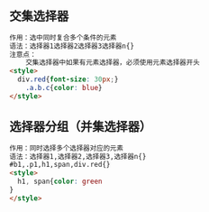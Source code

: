 ## 交集选择器

```html
作用：选中同时复合多个条件的元素
语法：选择器1选择器2选择器3选择器n{}
注意点：
    交集选择器中如果有元素选择器，必须使用元素选择器开头
<style>
  div.red{font-size: 30px;}
	.a.b.c{color: blue}
</style>
```

## 选择器分组（并集选择器）

```html
作用：同时选择多个选择器对应的元素
语法：选择器1,选择器2,选择器3,选择器n{}
#b1,.p1,h1,span,div.red{}
<style>
  h1, span{color: green
}
</style>
```
